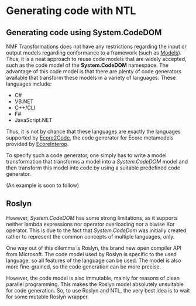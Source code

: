 # Generating code with NTL

## Generating code using System.CodeDOM

NMF Transformations does not have any restrictions regarding the input or output models regarding conformance to a framework (such as [Models](Models)). Thus, it is a neat approach to reuse code models that are widely accepted, such as the code model of the **System.CodeDOM** namespace. The advantage of this code model is that there are plenty of code generators available that transform these models in a variety of languages. These languages include:

* C#
* VB.NET
* C++/CLI
* F#
* JavaScript.NET

Thus, it is not by chance that these languages are exactly the languages supported by [Ecore2Code](Ecore2Code), the code generator for Ecore metamodels provided by [EcoreInterop](EcoreInterop). 

To specify such a code generator, one simply has to write a model transformation that transforms a model into a _System.CodeDOM_ model and then transform this model into code by using a suitable predefined code generator.

(An example is soon to follow)

## Roslyn

However, _System.CodeDOM_ has some strong limitations, as it supports neither lambda expressions nor operator overloading nor a biwise Xor operator. This is due to the fact that _System.CodeDom_ was initially created rather to represent the common concepts of multiple languages, only.

One way out of this dilemma is Roslyn, the brand new open compiler API from Microsoft. The code model used by Roslyn is specific to the used language, so all features of the language can be used. The model is also more fine-grained, so the code generation can be more precise.

However, the code model is also immutable, mainly for reasons of clean parallel programming. This makes the Roslyn model absolutely unsuitable for code generation. So, to use Roslyn and NTL, the very best idea is to wait for some mutable Roslyn wrapper.